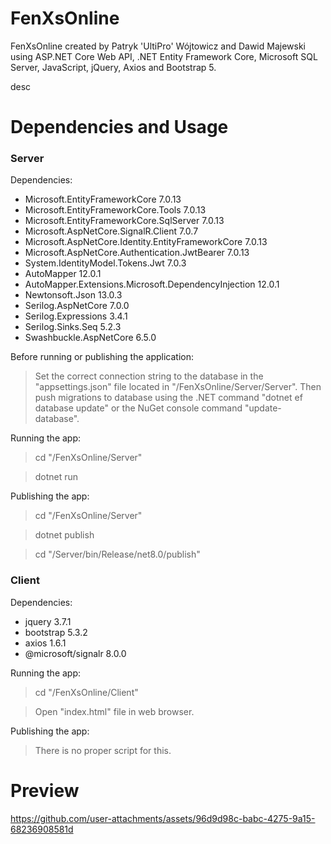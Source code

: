 # FenXsOnline
FenXsOnline created by Patryk 'UltiPro' Wójtowicz and Dawid Majewski using ASP.NET Core Web API, .NET Entity Framework Core, Microsoft SQL Server, JavaScript, jQuery, Axios and Bootstrap 5.

desc

# Dependencies and Usage

### Server

Dependencies:

<ul>
  <li>Microsoft.EntityFrameworkCore 7.0.13</li>
  <li>Microsoft.EntityFrameworkCore.Tools 7.0.13</li>
  <li>Microsoft.EntityFrameworkCore.SqlServer 7.0.13</li>
  <li>Microsoft.AspNetCore.SignalR.Client 7.0.7</li>
  <li>Microsoft.AspNetCore.Identity.EntityFrameworkCore 7.0.13</li>
  <li>Microsoft.AspNetCore.Authentication.JwtBearer 7.0.13</li>
  <li>System.IdentityModel.Tokens.Jwt 7.0.3</li>
  <li>AutoMapper 12.0.1</li>
  <li>AutoMapper.Extensions.Microsoft.DependencyInjection 12.0.1</li>
  <li>Newtonsoft.Json 13.0.3</li>
  <li>Serilog.AspNetCore 7.0.0</li>
  <li>Serilog.Expressions 3.4.1</li>
  <li>Serilog.Sinks.Seq 5.2.3</li>
  <li>Swashbuckle.AspNetCore 6.5.0</li>
</ul>

Before running or publishing the application:

> Set the correct connection string to the database in the "appsettings.json" file located in "/FenXsOnline/Server/Server". Then push migrations to database using the .NET command "dotnet ef database update" or the NuGet console command "update-database".

Running the app:

> cd "/FenXsOnline/Server"

> dotnet run

Publishing the app:

> cd "/FenXsOnline/Server"

> dotnet publish

> cd "/Server/bin/Release/net8.0/publish"

### Client

Dependencies:

<ul>
  <li>jquery 3.7.1</li>
  <li>bootstrap 5.3.2</li>
  <li>axios 1.6.1</li>
  <li>@microsoft/signalr 8.0.0</li>
</ul>

Running the app:

> cd "/FenXsOnline/Client"

> Open "index.html" file in web browser.

Publishing the app:

> There is no proper script for this.

# Preview

https://github.com/user-attachments/assets/96d9d98c-babc-4275-9a15-68236908581d
